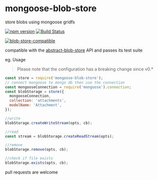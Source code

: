 # mongoose-blob-store

store blobs using mongoose gridfs

[![npm version](https://badge.fury.io/js/mongoose-blob-store.svg)](https://badge.fury.io/js/mongoose-blob-store)
[![Build Status](https://travis-ci.org/lwhiteley/mongoose-blob-store.svg?branch=master)](https://travis-ci.org/lwhiteley/mongoose-blob-store)

[![blob-store-compatible](https://raw.githubusercontent.com/maxogden/abstract-blob-store/master/badge.png)](https://github.com/maxogden/abstract-blob-store)

compatible with the [abstract-blob-store](https://github.com/maxogden/abstract-blob-store) API and passes its test suite

eg. Usage

> Please note that the configuration has a breaking change since v0.\*

```js
const store = require('mongoose-blob-store');
// connect mongoose to mongo db then use the connection
const mongooseConnection = require('mongoose').connection;
const blobStorage = store({
  mongooseConnection,
  collection: 'attachments',
  modelName: 'Attachment',
});

//write
blobStorage.createWriteStream(opts, cb);

//read
const stream = blobStorage.createReadStream(opts);

//remove
blobStorage.remove(opts, cb);

//check if file exists
blobStorage.exists(opts, cb);
```

pull requests are welcome

